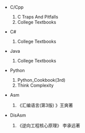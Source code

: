 
+ C/Cpp
    1. C Traps And Pitfalls
    2. College Textbooks

+ C#
    1. College Textbooks

+ Java
    1. College Textbooks

+ Python
    1. Python_Cookbook(3rd)
    2. Think Complexity

+ Asm
    1. 《汇编语言(第3版) 》王爽著

+ DisAsm
    1. 《逆向工程核心原理》 李承远著
